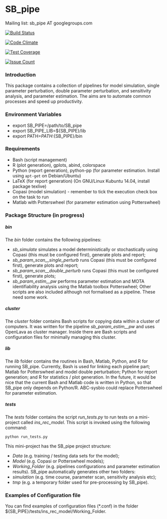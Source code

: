 
# SB_pipe

Mailing list: sb_pipe AT googlegroups.com

[![Build Status](https://travis-ci.org/pdp10/SB_pipe.svg?branch=master)](https://travis-ci.org/pdp10/SB_pipe)

[![Code Climate](https://codeclimate.com/github/pdp10/SB_pipe/badges/gpa.svg)](https://codeclimate.com/github/pdp10/SB_pipe)

[![Test Coverage](https://codeclimate.com/github/pdp10/SB_pipe/badges/coverage.svg)](https://codeclimate.com/github/pdp10/SB_pipe/coverage)

[![Issue Count](https://codeclimate.com/github/pdp10/SB_pipe/badges/issue_count.svg)](https://codeclimate.com/github/pdp10/SB_pipe)


### Introduction
This package contains a collection of pipelines for model simulation, single parameter perturbation, double parameter perturbation, and sensitivity analysis, and parameter estimation. The aims are to automate common processes and speed up productivity.


### Environment Variables
- export SB_PIPE=/path/to/SB_pipe
- export SB_PIPE_LIB=${SB_PIPE}/lib
- export PATH=$PATH:${SB_PIPE}/bin


### Requirements
- Bash (script management)
- R (plot generation), gplots, abind, colorspace
- Python (report generation), python-pp (for parameter estimation. Install using `apt-get` on Debian/Ubuntu)
- LaTeX (for report generation) (On GNU/Linux Kubuntu 14.04, install package texlive)
- Copasi (model simulation) - remember to tick the execution check box on the task to run
- Matlab with Potterswheel (for parameter estimation using Potterswheel)


### Package Structure (in progress)

##### bin
The *bin* folder contains the following pipelines: 
- *sb_simulate* simulates a model deterministically or stochastically using Copasi (this must be configured first), generate plots and report;
- *sb_param_scan__single_perturb* runs Copasi (this must be configured first), generate plots and report;
- *sb_param_scan__double_perturb* runs Copasi (this must be configured first), generate plots;
- *sb_param_estim__pw* performs parameter estimation and MOTA identifiability analysis using the Matlab toolbox Potterswheel;
Other scripts are also included although not formalised as a pipeline. These need some work.

##### cluster
The *cluster* folder contains Bash scripts for copying data within a cluster of computers. It was written for the pipeline *sb_param_estim__pw* and uses OpenLava as cluster manager. Inside there are Bash scripts and configuration files for minimally managing this cluster.

##### lib
The *lib* folder contains the routines in Bash, Matlab, Python, and R for running SB_pipe. Currently, Bash is used for linking each pipeline part; Matlab for Potterswheel and model double perturbation; Python for report generation; and R for statistics / plot generation. 
In the future, it would be nice that the current Bash and Matlab code is written in Python, so that SB_pipe only depends on Python/R. ABC-sysbio could replace Potterswheel for parameter estimation.

##### tests
The *tests* folder contains the script *run_tests.py* to run tests on a mini-project called *ins_rec_model*. This script is invoked using the following command: 
```
python run_tests.py
```
This mini-project has the SB_pipe project structure: 
- *Data* (e.g. training / testing data sets for the model);
- *Model* (e.g. Copasi or Potterswheel models);
- *Working_Folder* (e.g. pipelines configurations and parameter estimation results).
SB_pipe automatically generates other two folders: 
- *simulation* (e.g. time course, parameter scan, sensitivity analysis etc);
- *tmp* (e.g. a temporary folder used for pre-processing by SB_pipe).


### Examples of Configuration file
You can find examples of configuration files (*.conf) in the folder ${SB_PIPE}/tests/ins_rec_model/Working_Folder.
